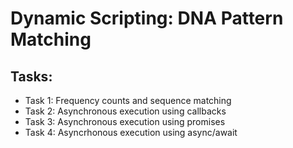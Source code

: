 # Dynamic Scripting: DNA Pattern Matching 

## Tasks: 
- Task 1: Frequency counts and sequence matching
- Task 2: Asynchronous execution using callbacks
- Task 3: Asynchronous execution using promises
- Task 4: Asyncrhonous execution using async/await
